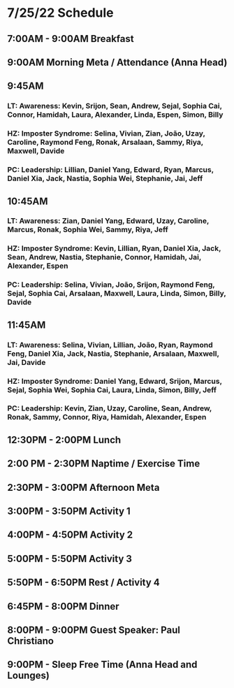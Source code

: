 # 7/25/22 Schedule

## 7:00AM - 9:00AM Breakfast
## 9:00AM Morning Meta / Attendance (Anna Head)
## 9:45AM
### LT: Awareness: Kevin, Srijon, Sean, Andrew, Sejal, Sophia Cai, Connor, Hamidah, Laura, Alexander, Linda, Espen, Simon, Billy
### HZ: Imposter Syndrome: Selina, Vivian, Zian, João, Uzay, Caroline, Raymond Feng, Ronak, Arsalaan, Sammy, Riya, Maxwell, Davide
### PC: Leadership: Lillian, Daniel Yang, Edward, Ryan, Marcus, Daniel Xia, Jack, Nastia, Sophia Wei, Stephanie, Jai, Jeff
## 10:45AM
### LT: Awareness: Zian, Daniel Yang, Edward, Uzay, Caroline, Marcus, Ronak, Sophia Wei, Sammy, Riya, Jeff
### HZ: Imposter Syndrome: Kevin, Lillian, Ryan, Daniel Xia, Jack, Sean, Andrew, Nastia, Stephanie, Connor, Hamidah, Jai, Alexander, Espen
### PC: Leadership: Selina, Vivian, João, Srijon, Raymond Feng, Sejal, Sophia Cai, Arsalaan, Maxwell, Laura, Linda, Simon, Billy, Davide
## 11:45AM
### LT: Awareness: Selina, Vivian, Lillian, João, Ryan, Raymond Feng, Daniel Xia, Jack, Nastia, Stephanie, Arsalaan, Maxwell, Jai, Davide
### HZ: Imposter Syndrome: Daniel Yang, Edward, Srijon, Marcus, Sejal, Sophia Wei, Sophia Cai, Laura, Linda, Simon, Billy, Jeff
### PC: Leadership: Kevin, Zian, Uzay, Caroline, Sean, Andrew, Ronak, Sammy, Connor, Riya, Hamidah, Alexander, Espen

## 12:30PM - 2:00PM Lunch
## 2:00 PM - 2:30PM Naptime / Exercise Time
## 2:30PM - 3:00PM Afternoon Meta 
## 3:00PM - 3:50PM Activity 1
## 4:00PM - 4:50PM Activity 2
## 5:00PM - 5:50PM Activity 3
## 5:50PM - 6:50PM Rest / Activity 4
## 6:45PM - 8:00PM Dinner
## 8:00PM - 9:00PM Guest Speaker: Paul Christiano
## 9:00PM - Sleep Free Time (Anna Head and Lounges)

